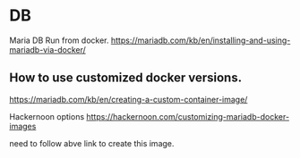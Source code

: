 # DB

Maria DB Run from docker.
https://mariadb.com/kb/en/installing-and-using-mariadb-via-docker/



## How to use customized docker versions.
https://mariadb.com/kb/en/creating-a-custom-container-image/


Hackernoon options
https://hackernoon.com/customizing-mariadb-docker-images

need to follow abve link to create this image.